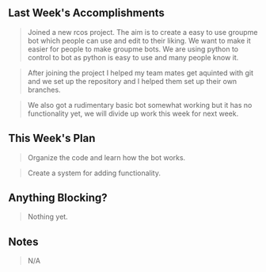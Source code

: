 ## Last Week's Accomplishments

> Joined a new rcos project. The aim is to create a easy to use groupme bot which people can use and edit to their liking. We want to make it easier for people to make groupme bots. We are using python to control to bot as python is easy to use and many people know it.

> After joining the project I helped my team mates get aquinted with git and we set up the repository and I helped them set up their own branches.

> We also got a rudimentary basic bot somewhat working but it has no functionality yet, we will divide up work this week for next week.

## This Week's Plan

> Organize the code and learn how the bot works.

> Create a system for adding functionality.

## Anything Blocking?

> Nothing yet.

## Notes

> N/A
